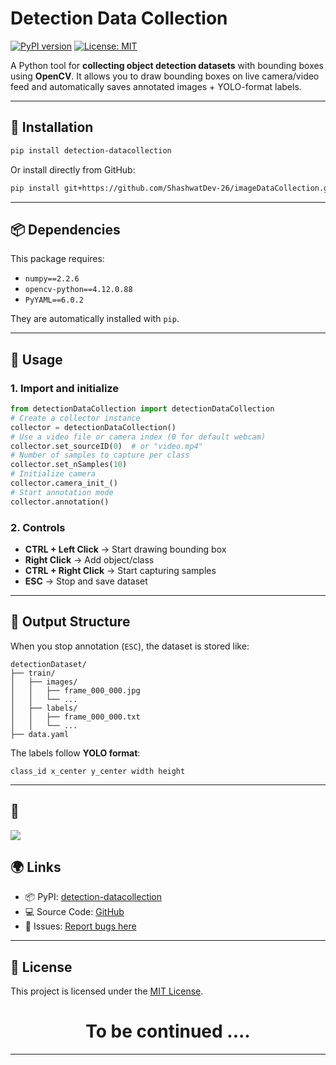 # Detection Data Collection

[![PyPI version](https://img.shields.io/pypi/v/detection-datacollection.svg)](https://pypi.org/project/detection-datacollection/)
[![License: MIT](https://img.shields.io/badge/License-MIT-yellow.svg)](LICENSE)

A Python tool for **collecting object detection datasets** with bounding boxes using **OpenCV**.
It allows you to draw bounding boxes on live camera/video feed and automatically saves annotated images + YOLO-format labels.

---

## 🚀 Installation

```bash
pip install detection-datacollection

````

Or install directly from GitHub:

```bash
pip install git+https://github.com/ShashwatDev-26/imageDataCollection.git
```

---

## 📦 Dependencies

This package requires:

* `numpy==2.2.6`
* `opencv-python==4.12.0.88`
* `PyYAML==6.0.2`

They are automatically installed with `pip`.

---

## 🔧 Usage

### 1. Import and initialize

```python
from detectionDataCollection import detectionDataCollection
# Create a collector instance
collector = detectionDataCollection()
# Use a video file or camera index (0 for default webcam)
collector.set_sourceID(0)  # or "video.mp4"
# Number of samples to capture per class
collector.set_nSamples(10)
# Initialize camera
collector.camera_init_()
# Start annotation mode
collector.annotation()
```

### 2. Controls

* **CTRL + Left Click** → Start drawing bounding box
* **Right Click** → Add object/class
* **CTRL + Right Click** → Start capturing samples
* **ESC** → Stop and save dataset

---

## 📂 Output Structure

When you stop annotation (`ESC`), the dataset is stored like:

```
detectionDataset/
├── train/
│   ├── images/
│   │   ├── frame_000_000.jpg
│   │   └── ...
│   ├── labels/
│   │   ├── frame_000_000.txt
│   │   └── ...
├── data.yaml
```

The labels follow **YOLO format**:

```
class_id x_center y_center width height
```

---
## 🎥
![](https://github.com/ShashwatDev-26/imageDataCollection/blob/main/media/Demo_DataDetection.gif)

## 🌍 Links

* 📦 PyPI: [detection-datacollection](https://pypi.org/project/detection-datacollection/)
* 💻 Source Code: [GitHub](https://github.com/ShashwatDev-26/imageDataCollection.git)
* 🐛 Issues: [Report bugs here](https://github.com/ShashwatDev-26/imageDataCollection/issues)

---

## 📜 License

This project is licensed under the [MIT License](LICENSE).


# <center> To be continued ....</center>

***
